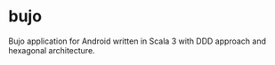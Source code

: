 # bujo
Bujo application for Android written in Scala 3
with DDD approach and hexagonal architecture.
